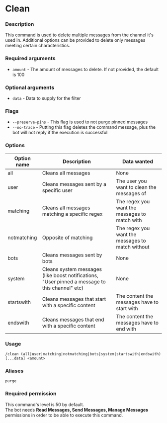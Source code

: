 # Clean

### **Description**

This command is used to delete multiple messages from the channel it's used in. Additional options can be provided to delete only messages meeting certain characteristics.

### Required arguments

* `amount` - The amount of messages to delete. If not provided, the default is 100

### Optional arguments

* `data` - Data to supply for the filter

### Flags

* `--preserve-pins` - This flag is used to not purge pinned messages
* `--no-trace` - Putting this flag deletes the command message, plus the bot will not reply if the execution is successful

### **Options**

| Option name | Description                                                                                    | Data wanted                                      |
| ----------- | ---------------------------------------------------------------------------------------------- | ------------------------------------------------ |
| all         | Cleans all messages                                                                            | None                                             |
| user        | Cleans messages sent by a specific user                                                        | The user you want to clean the messages of       |
| matching    | Cleans all messages matching a specific regex                                                  | The regex you want the messages to match with    |
| notmatching | Opposite of matching                                                                           | The regex you want the messages to match without |
| bots        | Cleans messages sent by bots                                                                   | None                                             |
| system      | Cleans system messages (like boost notifications, "User pinned a message to this channel" etc) | None                                             |
| startswith  | Cleans messages that start with a specific content                                             | The content the messages have to start with      |
| endswith    | Cleans messages that end with a specific content                                               | The content the messages have to end with        |

### Usage

```
/clean (all|user|matching|notmatching|bots|system|startswith|endswith) [...data] <amount>
```

### Aliases

`purge`

### Required permission

This command's level is 50 by default.\
The bot needs **Read Messages, Send Messages, Manage Messages** permissions in order to be able to execute this command.
